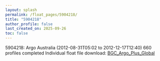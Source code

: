 ```yaml
---
layout: splash
permalink: /float_pages/5904218/
title: "5904218"
author_profile: false
last_created_on: 2025-09-26
toc: false
---
```

 
5904218: Argo Australia (2012-08-31T05:02 to 2012-12-17T12:40)
660 profiles completed
Individual float file download: [BGC_Argo_Plus_Global](https://ftp.soest.hawaii.edu/bgc_argo_plus/Individual_Floats/outliers_removed/5904218_Sprof_processed.nc)
